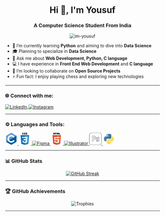 <h1 align="center">Hi 👋, I'm Yousuf</h1>
<h3 align="center"><b>A Computer Science Student From India</b></h3>
<p align="center"> 
  <img src="https://komarev.com/ghpvc/?username=im-yousuf&label=Profile%20views&color=0e75b6&style=flat" alt="im-yousuf" /> 
</p>

 

- 🌱 I’m currently learning **Python** and aiming to dive into **Data Science** 
- 🎓 Planning to specialize in **Data Science**
- 💬 Ask me about **Web Development, Python, C language** 
- 💻 I have experience in **Front End Web Development** and **C language** 
- 👯 I’m looking to collaborate on **Open Source Projects**  
- ⚡ Fun fact: I enjoy playing chess and exploring new technologies  

---

### 🌐 Connect with me:  
<p align="left">
  <a href="https://linkedin.com/in/mohammed-yousuf-uddin-6a59982aa" target="blank">
    <img align="center" src="https://raw.githubusercontent.com/rahuldkjain/github-profile-readme-generator/master/src/images/icons/Social/linked-in-alt.svg" alt="LinkedIn" height="30" width="40" />
  </a>
  <a href="https://instagram.com/m.yousuf321" target="blank">
    <img align="center" src="https://raw.githubusercontent.com/rahuldkjain/github-profile-readme-generator/master/src/images/icons/Social/instagram.svg" alt="Instagram" height="30" width="40" />
  </a>
</p>

---

### ⚙️ Languages and Tools:  
<p align="left"> 
  <a href="https://www.cprogramming.com/" target="_blank">
    <img src="https://raw.githubusercontent.com/devicons/devicon/master/icons/c/c-original.svg" alt="C" width="40" height="40"/>
  </a> 
  <a href="https://www.w3schools.com/css/" target="_blank">
    <img src="https://raw.githubusercontent.com/devicons/devicon/master/icons/css3/css3-original-wordmark.svg" alt="CSS3" width="40" height="40"/>
  </a> 
  <a href="https://www.figma.com/" target="_blank">
    <img src="https://www.vectorlogo.zone/logos/figma/figma-icon.svg" alt="Figma" width="40" height="40"/>
  </a> 
  <a href="https://www.w3.org/html/" target="_blank">
    <img src="https://raw.githubusercontent.com/devicons/devicon/master/icons/html5/html5-original-wordmark.svg" alt="HTML5" width="40" height="40"/>
  </a> 
  <a href="https://www.adobe.com/in/products/illustrator.html" target="_blank">
    <img src="https://www.vectorlogo.zone/logos/adobe_illustrator/adobe_illustrator-icon.svg" alt="Illustrator" width="40" height="40"/>
  </a> 
  <a href="https://www.photoshop.com/en" target="_blank">
    <img src="https://raw.githubusercontent.com/devicons/devicon/master/icons/photoshop/photoshop-line.svg" alt="Photoshop" width="40" height="40"/>
  </a> 
  <a href="https://www.python.org" target="_blank">
    <img src="https://raw.githubusercontent.com/devicons/devicon/master/icons/python/python-original.svg" alt="Python" width="40" height="40"/>
  </a> 
</p>


---

### 📊 GitHub Stats  
<p  align="center"><a href="https://git.io/streak-stats"><img src="https://github-readme-streak-stats.herokuapp.com?user=im-yousuf&theme=tokyonight" alt="GitHub Streak" /></a></p>

---

### 🏆 GitHub Achievements  
<p align="center">
  <img src="https://github-profile-trophy.vercel.app/?username=im-yousuf&theme=algolia&no-frame=false&no-bg=false&margin-w=4" alt="Trophies" />
</p>

---

